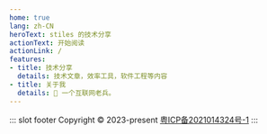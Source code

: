 ```yaml
---
home: true
lang: zh-CN
heroText: stiles 的技术分享
actionText: 开始阅读
actionLink: /
features:
- title: 技术分享
  details: 技术文章，效率工具，软件工程等内容
- title: 关于我
  details: 🐒 一个互联网老兵。
---
```

::: slot footer
  Copyright © 2023-present [粤ICP备2021014324号-1](https://beian.miit.gov.cn/)
:::